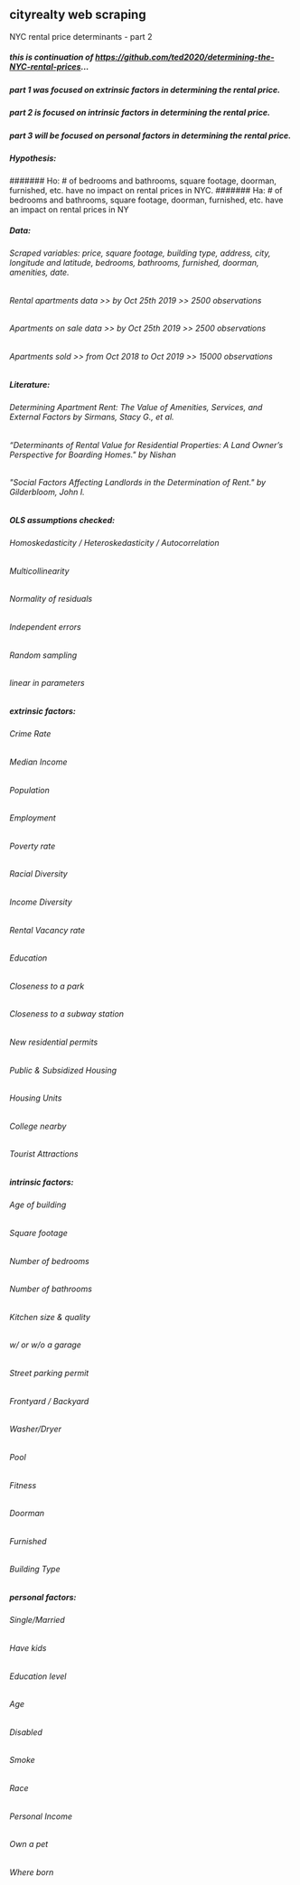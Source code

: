 ##  cityrealty web scraping
 NYC rental price determinants - part 2
 
 ##### this is continuation of https://github.com/ted2020/determining-the-NYC-rental-prices...
 ##### part 1 was focused on extrinsic factors in determining the rental price.
 ##### part 2 is focused on intrinsic factors in determining the rental price.
 ##### part 3 will be focused on personal factors in determining the rental price.
 
 
 ##### Hypothesis: 
 ####### Ho: # of bedrooms and bathrooms, square footage, doorman, furnished, etc. have no impact on rental prices in NYC.
 ####### Ha: # of bedrooms and bathrooms, square footage, doorman, furnished, etc. have an impact on rental prices in NY
 
 
 ##### Data:
 ###### Scraped variables: price, square footage, building type, address, city, longitude and latitude, bedrooms, bathrooms, furnished, doorman, amenities, date.
 ###### Rental apartments data >> by Oct 25th 2019 >> 2500 observations
 ###### Apartments on sale data >> by Oct 25th 2019 >> 2500 observations
 ###### Apartments sold >> from Oct 2018 to Oct 2019 >> 15000 observations

 ##### Literature:
 ###### Determining Apartment Rent: The Value of Amenities, Services, and External Factors by Sirmans, Stacy G., et al. 
 ###### “Determinants of Rental Value for Residential Properties: A Land Owner’s Perspective for Boarding Homes." by Nishan 
 ###### "Social Factors Affecting Landlords in the Determination of Rent." by Gilderbloom, John I. 


 ##### OLS assumptions checked:
 ###### Homoskedasticity / Heteroskedasticity / Autocorrelation
 ###### Multicollinearity
 ###### Normality of residuals
 ###### Independent errors
 ###### Random sampling
 ###### linear in parameters
 
 
 ##### extrinsic factors: 
 ###### Crime Rate
 ###### Median Income
 ###### Population
 ###### Employment
 ###### Poverty rate
 ###### Racial Diversity
 ###### Income Diversity
 ###### Rental Vacancy rate
 ###### Education
 ###### Closeness to a park 
 ###### Closeness to a subway station
 ###### New residential permits
 ###### Public & Subsidized Housing
 ###### Housing Units
 ###### College nearby
 ###### Tourist Attractions
 
 
 ##### intrinsic factors: 
 ###### Age of building
 ###### Square footage
 ###### Number of bedrooms
 ###### Number of bathrooms
 ###### Kitchen size & quality
 ###### w/ or w/o a garage
 ###### Street parking permit
 ###### Frontyard / Backyard
 ###### Washer/Dryer
 ###### Pool
 ###### Fitness
 ###### Doorman
 ###### Furnished
 ###### Building Type


 ##### personal  factors: 
 ###### Single/Married
 ###### Have kids
 ###### Education level
 ###### Age
 ###### Disabled
 ###### Smoke
 ###### Race
 ###### Personal Income
 ###### Own a pet
 ###### Where born

